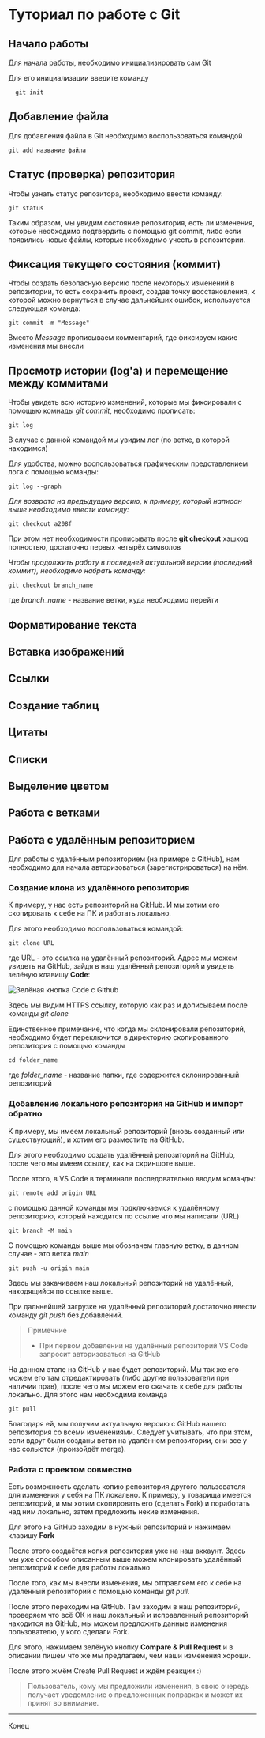 # Туториал по работе с Git

## Начало работы

Для начала работы, необходимо инициализировать сам Git

Для его инициализации введите команду 

```
  git init
```

## Добавление файла

Для добавления файла в Git необходимо воспользоваться командой 

```
git add название файла
```

## Статус (проверка) репозитория

Чтобы узнать статус репозитора, необходимо ввести команду:

```
git status
```

Таким образом, мы увидим состояние репозитория, есть ли изменения, которые необходимо подтвердить с помощью git commit, либо если появились новые файлы, которые необходимо учесть в репозитории.

## Фиксация текущего состояния (коммит)

Чтобы создать безопасную версию после некоторых изменений в репозитории, то есть сохранить проект, создав точку восстановления, к которой можно вернуться в случае дальнейших ошибок, используется следующая команда:

```
git commit -m "Message"
```

Вместо _Message_ прописываем комментарий, где фиксируем какие изменения мы внесли

## Просмотр истории (log'a) и перемещение между коммитами

Чтобы увидеть всю историю изменений, которые мы фиксировали с помощью комнады _git commit_, необходимо прописать:

```
git log
```

В случае с данной командой мы увидим лог (по ветке, в которой находимся)

Для удобства, можно воспользоваться графическим представлением лога с помощью команды:

```
git log --graph
```

*Для возврата на предыдущую версию, к примеру, который написан выше необходимо ввести команду:*

```
git checkout a208f
```

При этом нет необходимости прописывать после **git checkout** хэшкод полностью, достаточно первых четырёх символов

*Чтобы продолжить работу в последней актуальной версии (последний коммит), необходимо набрать команду:*

```
git checkout branch_name
```
где _branch_name_ - название ветки, куда необходимо перейти

## Форматирование текста

## Вставка изображений

## Ссылки

## Создание таблиц

## Цитаты

## Списки

## Выделение цветом



## Работа с ветками

## Работа с удалённым репозиторием

Для работы с удалённым репозиторием (на примере с GitHub), нам необходимо для начала авторизоваться (зарегистрироваться) на нём.

### Создание клона из удалённого репозитория

К примеру, у нас есть репозиторий на GitHub. И мы хотим его скопировать к себе на ПК и работать локально.

Для этого необходимо воспользоваться командой:

```
git clone URL
```

где URL - это ссылка на удалённый репозиторий. Адрес мы можем увидеть на GitHub, зайдя в наш удалённый репозиторий и увидеть зелёную клавишу **Code**:

![Зелёная кнопка Code с Github](Code.png)

Здесь мы видим HTTPS ссылку, которую как раз и дописываем после команды _git clone_

Единственное примечание, что когда мы склонировали репозиторий, необходимо будет переключится в директорию скопированного репозитория с помощью команды

```
cd folder_name
```

где _folder_name_ - название папки, где содержится склонированный репозиторий

### Добавление локального репозитория на GitHub и импорт обратно

К примеру, мы имеем локальный репозиторий (вновь созданный или существующий), и хотим его разместить на GitHub.

Для этого необходимо создать удалённый репозиторий на GitHub, после чего мы имеем ссылку, как на скриншоте выше.

После этого, в VS Code в терминале последовательно вводим команды:

```
git remote add origin URL
```
с помощью данной команды мы подключаемся к удалённому репозиторию, который находится по ссылке что мы написали (URL)

```
git branch -M main
```
С помощью команды выше мы обозначем главную ветку, в данном случае - это ветка _main_

```
git push -u origin main
```
Здесь мы закачиваем наш локальный репозиторий на удалённый, находящийся по ссылке выше.

При дальнейшей загрузке на удалённый репозиторий достаточно ввести команду _git push_ без добавлений.

> Примечние  
> * При первом добавлении на удалённый репозиторий VS Code запросит авторизоваться на GitHub

На данном этапе на GitHub у нас будет репозиторий. Мы так же его можем его там отредактировать (либо другие пользователи при наличии прав), после чего мы можем его скачать к себе для работы локально. Для этого нам необходима команда

```
git pull
```

Благодаря ей, мы получим актуальную версию с GitHub нашего репозитория со всеми изменениями. Следует учитывать, что при этом, если вдруг были созданы ветви на удалённом репозитории, они все у нас сольются (произойдёт merge).

### Работа с проектом совместно

Есть возможность сделать копию репозитория другого пользователя для изменения у себя на ПК локально. К примеру, у товарища имеется репозиторий, и мы хотим скопировать его (сделать Fork) и поработать над ним локально, затем предложить некие изменения.

Для этого на GitHub заходим в нужный репозиторий и нажимаем клавишу **Fork**

После этого создаётся копия репозитория уже на наш аккаунт. Здесь мы уже способом описанным выше можем клонировать удалённый репозиторий к себе для работы локально

После того, как мы внесли изменения, мы отправляем его к себе на удалённый репозиторий с помощью команды *git pull*.

После этого переходим на GitHub. Там заходим в наш репозиторий, проверяем что всё ОК и наш локальный и исправленный репозиторий находится на GitHub, мы можем предложить данные изменения пользователю, у кого сделали Fork.

Для этого, нажимаем зелёную кнопку **Compare & Pull Request** и в описании пишем что же мы предлагаем, чем наши изменения хороши.

После этого жмём Create Pull Request и ждём реакции :)

> Пользователь, кому мы предложили изменения, в свою очередь получает уведомление о предложенных поправках и может их принят во внимание.

<hr>

Конец